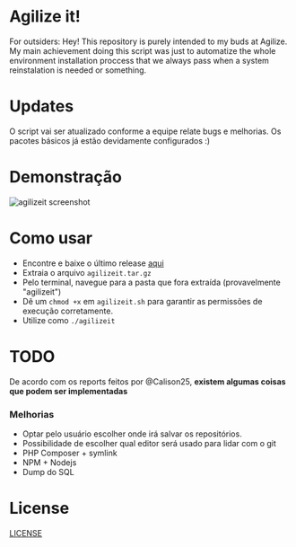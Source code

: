 # Agilize it!
For outsiders: Hey! This repository is purely intended to my buds at Agilize. My main achievement doing this script was just to automatize the whole environment installation proccess that we always pass when a system reinstalation is needed or something. 

# Updates
O script vai ser atualizado conforme a equipe relate bugs e melhorias. Os pacotes básicos já estão devidamente configurados :)

# Demonstração
![agilizeit screenshot](https://raw.githubusercontent.com/vaporwavie/agilizeit/master/agilizeit.png )

# Como usar
* Encontre e baixe o último release [aqui](https://github.com/vaporwavie/agilizeit/releases)
* Extraia o arquivo <code>agilizeit.tar.gz</code>
* Pelo terminal, navegue para a pasta que fora extraída (provavelmente "agilizeit")
* Dê um <code>chmod +x</code> em <code>agilizeit.sh</code> para garantir as permissões de execução corretamente.
* Utilize como <code>./agilizeit</code>

# TODO

De acordo com os reports feitos por @Calison25, **existem algumas coisas que podem ser implementadas**

### Melhorias
* Optar pelo usuário escolher onde irá salvar os repositórios.
* Possibilidade de escolher qual editor será usado para lidar com o git
* PHP Composer + symlink
* NPM + Nodejs
* Dump do SQL

# License
[LICENSE](LICENSE)
